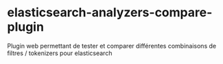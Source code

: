 elasticsearch-analyzers-compare-plugin
======================================

Plugin web permettant de tester et comparer différentes combinaisons de filtres / tokenizers pour elasticsearch